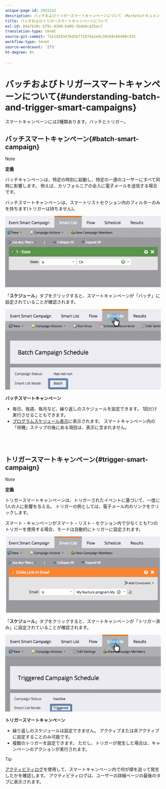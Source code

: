 ```yaml
---
unique-page-id: 2953132
description: バッチおよびトリガースマートキャンペーンについて —Marketoドキュメント — 製品ドキュメント
title: バッチおよびトリガースマートキャンペーンについて
exl-id: 84a7b38c-b79c-4360-bd0b-3beb8ca35ac7
translation-type: tm+mt
source-git-commit: 72e1d29347bd5b77107da1e9c30169cb6490c432
workflow-type: tm+mt
source-wordcount: '273'
ht-degree: 0%

---
```


# バッチおよびトリガースマートキャンペーンについて{#understanding-batch-and-trigger-smart-campaigns}

スマートキャンペーンには2種類あります。バッチとトリガー。

## バッチスマートキャンペーン{#batch-smart-campaign}

>[!NOTE]
>
>**定義**
>
>バッチキャンペーンは、特定の時刻に起動し、特定の一連のユーザーにすべて同時に影響します。 例えば、カリフォルニアの全人に電子メールを送信する場合です。

バッチスマートキャンペーンは、スマートリストセクション内のフィルターのみを持ちます(トリガーは持ちません)。

![](assets/batch-filter.png)

「**スケジュール**」タブをクリックすると、スマートキャンペーンが「バッチ」に設定されていることが確認されます。

![](assets/batch-c4.png)

**バッチスマートキャンペーン**

* 毎日、毎週、毎月など、繰り返しのスケジュールを設定できます。 1回だけ実行させることもできます。
* [プログラムスケジュール表示](/help/marketo/product-docs/core-marketo-concepts/programs/program-schedule-view/navigating-the-program-schedule-view.md)に表示されます。 スマートキャンペーン内の「待機」ステップの後にある項目は、表示に含まれません。

<br> 

## トリガースマートキャンペーン{#trigger-smart-campaign}

>[!NOTE]
>
>**定義**
>
>トリガースマートキャンペーンは、トリガーされたイベントに基づいて、一度に1人の人に影響を与える。 トリガーの例としては、電子メール内のリンクをクリックします。

スマート・キャンペーンがスマート・リスト・セクション内で少なくとも1つのトリガーを使用する場合、モードは自動的にトリガーに設定されます。

![](assets/trigger.png)

「**スケジュール**」タブをクリックすると、スマートキャンペーンが「トリガー済み」に設定されていることが確認されます。

![](assets/trigger2.png)

**トリガースマートキャンペーン**

* 繰り返しのスケジュールは設定できません。 アクティブまたは非アクティブに設定することのみ可能です。
* 複数のトリガーを設定できます。 ただし、トリガーが発生した場合は、キャンペーンのアクションが実行されます。

>[!TIP]
>
>[アクティビティログ](/help/marketo/product-docs/core-marketo-concepts/smart-lists-and-static-lists/managing-people-in-smart-lists/locate-the-activity-log-for-a-person.md)を使用して、スマートキャンペーン内で何が順を追って発生したかを確認します。 アクティビティログは、ユーザーの詳細ページの最後のタブに表示されます。
